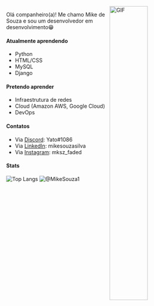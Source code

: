 <img align="right" width="45%" height="45%" alt="GIF" src="https://media.tenor.com/cthCPXwiJV4AAAAC/bongo-cat-button.gif" />

Olá companheiro(a)! Me chamo Mike de Souza e sou um desenvolvedor em desenvolvimento😁

#### Atualmente aprendendo
- Python
- HTML/CSS
- MySQL
- Django

#### Pretendo aprender
- Infraestrutura de redes
- Cloud (Amazon AWS, Google Cloud)
- DevOps

#### Contatos
- Via [Discord](https://discord.com): Yato#1086
- Via [LinkedIn](https://www.linkedin.com): mikesouzasilva
- Via [Instagram](https://www.instagram.com): mksz_faded

#### Stats

![Top Langs](https://github-readme-stats-sigma-five.vercel.app/api/top-langs/?username=MikeSouza1&layout=compact&theme=dracula)
![@MikeSouza1](https://github-readme-stats-sigma-five.vercel.app/api?username=MikeSouza1&count_private=true&show_icons=true&theme=dracula)

